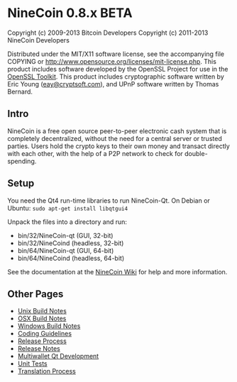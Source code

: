 NineCoin 0.8.x BETA
====================

Copyright (c) 2009-2013 Bitcoin Developers
Copyright (c) 2011-2013 NineCoin Developers

Distributed under the MIT/X11 software license, see the accompanying
file COPYING or http://www.opensource.org/licenses/mit-license.php.
This product includes software developed by the OpenSSL Project for use in the [OpenSSL Toolkit](http://www.openssl.org/). This product includes
cryptographic software written by Eric Young ([eay@cryptsoft.com](mailto:eay@cryptsoft.com)), and UPnP software written by Thomas Bernard.


Intro
---------------------
NineCoin is a free open source peer-to-peer electronic cash system that is
completely decentralized, without the need for a central server or trusted
parties.  Users hold the crypto keys to their own money and transact directly
with each other, with the help of a P2P network to check for double-spending.


Setup
---------------------
You need the Qt4 run-time libraries to run NineCoin-Qt. On Debian or Ubuntu:
	`sudo apt-get install libqtgui4`

Unpack the files into a directory and run:

- bin/32/NineCoin-qt (GUI, 32-bit)
- bin/32/NineCoind (headless, 32-bit)
- bin/64/NineCoin-qt (GUI, 64-bit)
- bin/64/NineCoind (headless, 64-bit)

See the documentation at the [NineCoin Wiki](http://NineCoin.info)
for help and more information.


Other Pages
---------------------
- [Unix Build Notes](build-unix.md)
- [OSX Build Notes](build-osx.md)
- [Windows Build Notes](build-msw.md)
- [Coding Guidelines](coding.md)
- [Release Process](release-process.md)
- [Release Notes](release-notes.md)
- [Multiwallet Qt Development](multiwallet-qt.md)
- [Unit Tests](unit-tests.md)
- [Translation Process](translation_process.md)
